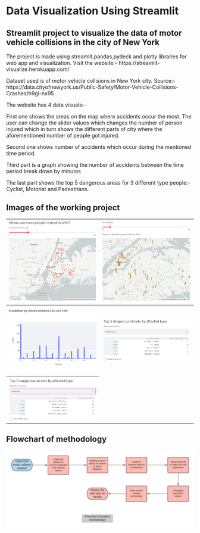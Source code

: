 # Data Visualization Using Streamlit
## Streamlit project to visualize the data of motor vehicle collisions in the city of New York
<p>The project is made using streamlit,pandas,pydeck and plotly libraries for web app and visualization.
Visit the website:- https://streamlit-visualize.herokuapp.com/</p>
<p>Dataset used is of motor vehicle collisions in New York city. Source:-https://data.cityofnewyork.us/Public-Safety/Motor-Vehicle-Collisions-Crashes/h9gi-nx95</p>
<p>The website has 4 data visuals:-</p>
<p>First one shows the areas on the map where accidents occur the most. The user can change the slider values which changes the number of person injured which in turn shows the different parts of city where the aforementioned number of people got injured.</p>
<p>Second one shows number of accidents which occur during the mentioned time period.</p>
<p>Third part is a graph showing the number of accidents between the time period break down by minutes</p>
<p>The last part shows the top 5 dangerous areas for 3 different type people:- Cyclist, Motorist and Padestrians.</p>

## Images of the working project

<table style="width:100%">
  <tr>
    <th><img src="Images/Screenshot1.png"/></th>
    <th><img src="Images/Screenshot2.png"/></th>
  </tr>
  <tr>
    <th><img src="Images/Screenshot3.png"/></th>
    <th><img src="Images/Screenshot4.png"/></th>
  </tr>
  <tr>
    <th><img src="Images/Screenshot5.png"/></th>
  </tr>
 </table>
 
 ## Flowchart of methodology
 <img src="Images/flowchart_heroku.png"/>
